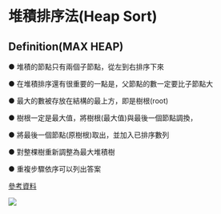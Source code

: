 #   堆積排序法(Heap Sort) 
  
## Definition(MAX HEAP) 
  
● 堆積的節點只有兩個子節點，從左到右排序下來 

● 在堆積排序還有很重要的一點是，父節點的數一定要比子節點大 

● 最大的數被存放在結構的最上方，即是樹根(root) 

● 樹根一定是最大值，將樹根(最大值)與最後一個節點調換， 

● 將最後一個節點(原樹根)取出，並加入已排序數列 

● 對整棵樹重新調整為最大堆積樹 

● 重複步驟依序可以列出答案

[參考資料](https://tingtseng.pixnet.net/blog/post/39924871-algorithm-time-complexity-%E6%BC%94%E7%AE%97%E6%B3%95%E6%99%82%E9%96%93%E8%A4%87%E9%9B%9C%E5%BA%A6%E6%95%B4%E7%90%86)


![](https://github.com/kennen321/DSA2019/blob/master/homework2/heapsort%2Cmergesort%E6%AF%94%E8%BC%83.png)
